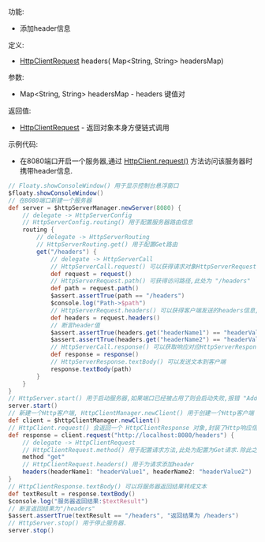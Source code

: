 功能:

+ 添加header信息

定义:

+ [HttpClientRequest](/API/Network/HttpClient/HttpClientRequest/README.md) headers(
  Map<String, String> headersMap)

参数:

+ Map<String, String> headersMap - headers 键值对

返回值:

+ [HttpClientRequest](/API/Network/HttpClient/HttpClientRequest/README.md) - 返回对象本身方便链式调用

示例代码:

+ 在8080端口开启一个服务器,通过 [HttpClient.request()](/API/Network/HttpClient/HttpClient/README.md?id=request)
  方法访问该服务器时携带header信息.

```groovy
// Floaty.showConsoleWindow() 用于显示控制台悬浮窗口
$floaty.showConsoleWindow()
// 在8080端口新建一个服务器
def server = $httpServerManager.newServer(8080) {
    // delegate -> HttpServerConfig
    // HttpServerConfig.routing() 用于配置服务器路由信息
    routing {
        // delegate -> HttpServerRouting
        // HttpServerRouting.get() 用于配置Get路由
        get("/headers") {
            // delegate -> HttpServerCall
            // HttpServerCall.request() 可以获得请求对象HttpServerRequest
            def request = request()
            // HttpServerRequest.path() 可获得访问路径,此处为 "/headers"
            def path = request.path()
            $assert.assertTrue(path == "/headers")
            $console.log("Path->$path")
            // HttpServerRequest.headers() 可以获得客户端发送的headers信息,返回值类型为 Map
            def headers = request.headers()
            // 断言header值
            $assert.assertTrue(headers.get("headerName1") == "headerValue1", "header值1")
            $assert.assertTrue(headers.get("headerName2") == "headerValue2", "header值2")
            // HttpServerCall.response() 可以获取响应对应HttpServerResponse
            def response = response()
            // HttpServerResponse.textBody() 可以发送文本到客户端
            response.textBody(path)
        }
    }
}
// HttpServer.start() 用于启动服务器,如果端口已经被占用了则会启动失败,报错 "Address already in use"
server.start()
// 新建一个Http客户端, HttpClientManager.newClient() 用于创建一个Http客户端
def client = $httpClientManager.newClient()
// HttpClient.request() 会返回一个 HttpClientResponse 对象,封装了Http响应信息
def response = client.request("http://localhost:8080/headers") {
    // delegate -> HttpClientRequest
    // HttpClientRequest.method() 用于配置请求方法,此处为配置为Get请求.除此之外,还有post,put,patch,delete,head,options等方法
    method "get"
    // HttpClientRequest.headers() 用于为请求添加header
    headers(headerName1: "headerValue1", headerName2: "headerValue2")
}
// HttpClientResponse.textBody() 可以将服务器返回结果转成文本
def textResult = response.textBody()
$console.log("服务器返回结果:$textResult")
// 断言返回结果为"/headers"
$assert.assertTrue(textResult == "/headers", "返回结果为 /headers")
// HttpServer.stop() 用于停止服务器.
server.stop()
```